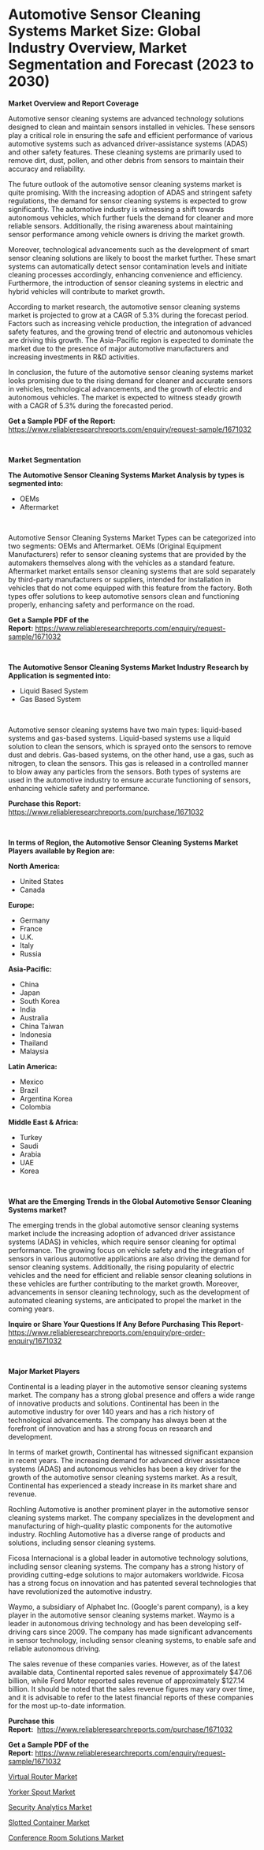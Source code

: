 <p><h1>Automotive Sensor Cleaning Systems Market Size: Global Industry Overview, Market Segmentation and Forecast (2023 to 2030)</h1></p><p><strong>Market Overview and Report Coverage</strong></p>
<p><p>Automotive sensor cleaning systems are advanced technology solutions designed to clean and maintain sensors installed in vehicles. These sensors play a critical role in ensuring the safe and efficient performance of various automotive systems such as advanced driver-assistance systems (ADAS) and other safety features. These cleaning systems are primarily used to remove dirt, dust, pollen, and other debris from sensors to maintain their accuracy and reliability.</p><p>The future outlook of the automotive sensor cleaning systems market is quite promising. With the increasing adoption of ADAS and stringent safety regulations, the demand for sensor cleaning systems is expected to grow significantly. The automotive industry is witnessing a shift towards autonomous vehicles, which further fuels the demand for cleaner and more reliable sensors. Additionally, the rising awareness about maintaining sensor performance among vehicle owners is driving the market growth.</p><p>Moreover, technological advancements such as the development of smart sensor cleaning solutions are likely to boost the market further. These smart systems can automatically detect sensor contamination levels and initiate cleaning processes accordingly, enhancing convenience and efficiency. Furthermore, the introduction of sensor cleaning systems in electric and hybrid vehicles will contribute to market growth.</p><p>According to market research, the automotive sensor cleaning systems market is projected to grow at a CAGR of 5.3% during the forecast period. Factors such as increasing vehicle production, the integration of advanced safety features, and the growing trend of electric and autonomous vehicles are driving this growth. The Asia-Pacific region is expected to dominate the market due to the presence of major automotive manufacturers and increasing investments in R&D activities.</p><p>In conclusion, the future of the automotive sensor cleaning systems market looks promising due to the rising demand for cleaner and accurate sensors in vehicles, technological advancements, and the growth of electric and autonomous vehicles. The market is expected to witness steady growth with a CAGR of 5.3% during the forecasted period.</p></p>
<p><strong>Get a Sample PDF of the Report:</strong> <a href="https://www.reliableresearchreports.com/enquiry/request-sample/1671032">https://www.reliableresearchreports.com/enquiry/request-sample/1671032</a></p>
<p>&nbsp;</p>
<p><strong>Market Segmentation</strong></p>
<p><strong>The Automotive Sensor Cleaning Systems Market Analysis by types is segmented into:</strong></p>
<p><ul><li>OEMs</li><li>Aftermarket</li></ul></p>
<p>&nbsp;</p>
<p><p>Automotive Sensor Cleaning Systems Market Types can be categorized into two segments: OEMs and Aftermarket. OEMs (Original Equipment Manufacturers) refer to sensor cleaning systems that are provided by the automakers themselves along with the vehicles as a standard feature. Aftermarket market entails sensor cleaning systems that are sold separately by third-party manufacturers or suppliers, intended for installation in vehicles that do not come equipped with this feature from the factory. Both types offer solutions to keep automotive sensors clean and functioning properly, enhancing safety and performance on the road.</p></p>
<p><strong>Get a Sample PDF of the Report:</strong>&nbsp;<a href="https://www.reliableresearchreports.com/enquiry/request-sample/1671032">https://www.reliableresearchreports.com/enquiry/request-sample/1671032</a></p>
<p>&nbsp;</p>
<p><strong>The Automotive Sensor Cleaning Systems Market Industry Research by Application is segmented into:</strong></p>
<p><ul><li>Liquid Based System</li><li>Gas Based System</li></ul></p>
<p>&nbsp;</p>
<p><p>Automotive sensor cleaning systems have two main types: liquid-based systems and gas-based systems. Liquid-based systems use a liquid solution to clean the sensors, which is sprayed onto the sensors to remove dust and debris. Gas-based systems, on the other hand, use a gas, such as nitrogen, to clean the sensors. This gas is released in a controlled manner to blow away any particles from the sensors. Both types of systems are used in the automotive industry to ensure accurate functioning of sensors, enhancing vehicle safety and performance.</p></p>
<p><strong>Purchase this Report:</strong>&nbsp; <a href="https://www.reliableresearchreports.com/purchase/1671032">https://www.reliableresearchreports.com/purchase/1671032</a></p>
<p>&nbsp;</p>
<p><strong>In terms of Region, the Automotive Sensor Cleaning Systems Market Players available by Region are:</strong></p>
<p>
    <p> <strong> North America: </strong>
        <ul>
            <li>United States</li>
            <li>Canada</li>
        </ul>
        </p> 
    <p> <strong> Europe: </strong>
        <ul>
            <li>Germany</li>
            <li>France</li>
            <li>U.K.</li>
            <li>Italy</li>
            <li>Russia</li>
        </ul>
        </p> 
    <p> <strong> Asia-Pacific: </strong>
        <ul>
            <li>China</li>
            <li>Japan</li>
            <li>South Korea</li>
            <li>India</li>
            <li>Australia</li>
            <li>China Taiwan</li>
            <li>Indonesia</li>
            <li>Thailand</li>
            <li>Malaysia</li>
        </ul>
        </p> 
    <p> <strong> Latin America: </strong>
        <ul>
            <li>Mexico</li>
            <li>Brazil</li>
            <li>Argentina Korea</li>
            <li>Colombia</li>
        </ul>
        </p> 
    <p> <strong> Middle East & Africa: </strong>
        <ul>
            <li>Turkey</li>
            <li>Saudi</li>
            <li>Arabia</li>
            <li>UAE</li>
            <li>Korea</li>
        </ul>
    </p>
    </p>
<p>&nbsp;</p>
<p><strong>What are the Emerging Trends in the Global Automotive Sensor Cleaning Systems market?</strong></p>
<p><p>The emerging trends in the global automotive sensor cleaning systems market include the increasing adoption of advanced driver assistance systems (ADAS) in vehicles, which require sensor cleaning for optimal performance. The growing focus on vehicle safety and the integration of sensors in various automotive applications are also driving the demand for sensor cleaning systems. Additionally, the rising popularity of electric vehicles and the need for efficient and reliable sensor cleaning solutions in these vehicles are further contributing to the market growth. Moreover, advancements in sensor cleaning technology, such as the development of automated cleaning systems, are anticipated to propel the market in the coming years.</p></p>
<p><strong>Inquire or Share Your Questions If Any Before Purchasing This Report</strong>- <a href="https://www.reliableresearchreports.com/enquiry/pre-order-enquiry/1671032">https://www.reliableresearchreports.com/enquiry/pre-order-enquiry/1671032</a></p>
<p>&nbsp;</p>
<p><strong>Major Market Players</strong></p>
<p><p>Continental is a leading player in the automotive sensor cleaning systems market. The company has a strong global presence and offers a wide range of innovative products and solutions. Continental has been in the automotive industry for over 140 years and has a rich history of technological advancements. The company has always been at the forefront of innovation and has a strong focus on research and development.</p><p>In terms of market growth, Continental has witnessed significant expansion in recent years. The increasing demand for advanced driver assistance systems (ADAS) and autonomous vehicles has been a key driver for the growth of the automotive sensor cleaning systems market. As a result, Continental has experienced a steady increase in its market share and revenue.</p><p>Rochling Automotive is another prominent player in the automotive sensor cleaning systems market. The company specializes in the development and manufacturing of high-quality plastic components for the automotive industry. Rochling Automotive has a diverse range of products and solutions, including sensor cleaning systems.</p><p>Ficosa Internacional is a global leader in automotive technology solutions, including sensor cleaning systems. The company has a strong history of providing cutting-edge solutions to major automakers worldwide. Ficosa has a strong focus on innovation and has patented several technologies that have revolutionized the automotive industry.</p><p>Waymo, a subsidiary of Alphabet Inc. (Google's parent company), is a key player in the automotive sensor cleaning systems market. Waymo is a leader in autonomous driving technology and has been developing self-driving cars since 2009. The company has made significant advancements in sensor technology, including sensor cleaning systems, to enable safe and reliable autonomous driving.</p><p>The sales revenue of these companies varies. However, as of the latest available data, Continental reported sales revenue of approximately $47.06 billion, while Ford Motor reported sales revenue of approximately $127.14 billion. It should be noted that the sales revenue figures may vary over time, and it is advisable to refer to the latest financial reports of these companies for the most up-to-date information.</p></p>
<p><strong>Purchase this Report:</strong>&nbsp;&nbsp;<a href="https://www.reliableresearchreports.com/purchase/1671032">https://www.reliableresearchreports.com/purchase/1671032</a></p>
<p></p>
<p><strong>Get a Sample PDF of the Report:</strong>&nbsp;<a href="https://www.reliableresearchreports.com/enquiry/request-sample/1671032">https://www.reliableresearchreports.com/enquiry/request-sample/1671032</a></p>
<p><p><a href="https://www.linkedin.com/pulse/virtual-router-market-insights-players-forecast-till-2030-l7xse/">Virtual Router Market</a></p><p><a href="https://medium.com/@pillingbary7584/yorker-spout-market-share-evolution-and-market-growth-trends-2023-2030-1a2112e14589">Yorker Spout Market</a></p><p><a href="https://www.linkedin.com/pulse/security-analytics-market-size-growth-forecast-from-2023-kjm8e/">Security Analytics Market</a></p><p><a href="https://medium.com/@keygreen5469/slotted-container-market-the-key-to-successful-business-strategy-forecast-till-2030-c8682a1e6364">Slotted Container Market</a></p><p><a href="https://www.linkedin.com/pulse/conference-room-solutions-market-insights-players-forecast-till-yhf4e/">Conference Room Solutions Market</a></p></p>